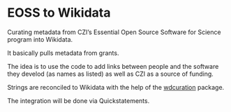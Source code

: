 # EOSS to Wikidata

Curating metadata from CZI’s Essential Open Source Software for Science program into Wikidata.

It basically pulls metadata from grants.

The idea is to use the code to add links between people and the software they develod (as names as listed) as well as CZI as a source of funding. 

Strings are reconciled to Wikidata with the help of the [wdcuration](https://github.com/lubianat/wdcuration) package. 

The integration will be done via Quickstatements.